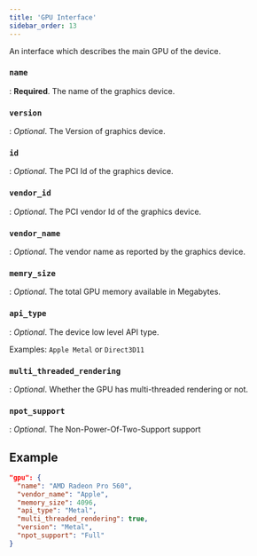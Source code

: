 ```yaml
---
title: 'GPU Interface'
sidebar_order: 13
---
```


An interface which describes the main GPU of the device.

### `name`

: **Required**. The name of the graphics device.

### `version`

: _Optional_. The Version of graphics device.

### `id`

: _Optional_. The PCI Id of the graphics device.

### `vendor_id`

: _Optional_. The PCI vendor Id of the graphics device.

### `vendor_name`

: _Optional_. The vendor name as reported by the graphics device.

### `memry_size`

: _Optional_. The total GPU memory available in Megabytes.

### `api_type`

: _Optional_. The device low level API type. 

Examples: `Apple Metal` or `Direct3D11`

### `multi_threaded_rendering`

: _Optional_. Whether the GPU has multi-threaded rendering or not.

### `npot_support`

: _Optional_. The Non-Power-Of-Two-Support support


## Example

```json
"gpu": {
  "name": "AMD Radeon Pro 560",
  "vendor_name": "Apple",
  "memory_size": 4096,
  "api_type": "Metal",
  "multi_threaded_rendering": true,
  "version": "Metal",
  "npot_support": "Full"
}
```
